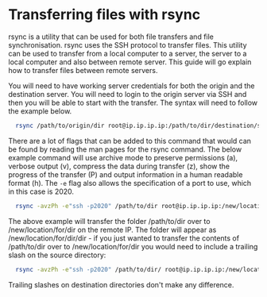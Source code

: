 # Transferring files with rsync

rsync is a utility that can be used for both file transfers and file synchronisation. rsync uses the SSH protocol to transfer files. This utility can be used to transfer from a local computer to a server, the server to a local computer and also between remote server. This guide will go explain how to transfer files between remote servers.

You will need to have working server credentials for both the origin and the destination server. You will need to login to the origin server via SSH and then you will be able to start with the transfer. The syntax will need to follow the example below.

```bash
  rsync /path/to/origin/dir root@ip.ip.ip.ip:/path/to/dir/destination/server
```

There are a lot of flags that can be added to this command that would can be found by reading the man pages for the rsync command. The below example command will use archive mode to preserve permissions (a), verbose output (v), compress the data during transfer (z), show the progress of the transfer (P) and output information in a human readable format (h). The `-e` flag also allows the specification of a port to use, which in this case is 2020.

```bash
  rsync -avzPh -e"ssh -p2020" /path/to/dir root@ip.ip.ip.ip:/new/location/for/dir
```

The above example will transfer the folder /path/to/dir over to /new/location/for/dir on the remote IP. The folder will appear as /new/location/for/dir/dir - if you just wanted to transfer the contents of /path/to/dir over to /new/location/for/dir you would need to include a trailing slash on the source directory:

```bash
  rsync -avzPh -e"ssh -p2020" /path/to/dir/ root@ip.ip.ip.ip:/new/location/for/dir
```

Trailing slashes on destination directories don't make any difference.
